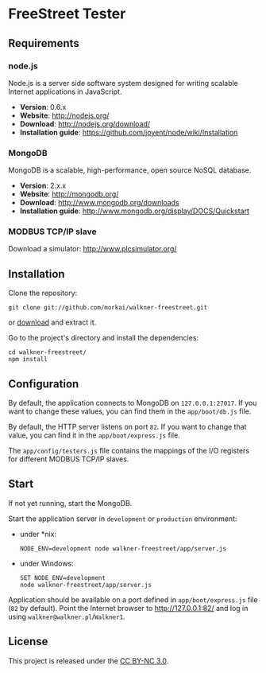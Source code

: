 # FreeStreet Tester

## Requirements

### node.js

Node.js is a server side software system designed for writing scalable
Internet applications in JavaScript.

  * __Version__: 0.6.x
  * __Website__: http://nodejs.org/
  * __Download__: http://nodejs.org/download/
  * __Installation guide__: https://github.com/joyent/node/wiki/Installation

### MongoDB

MongoDB is a scalable, high-performance, open source NoSQL database.

  * __Version__: 2.x.x
  * __Website__: http://mongodb.org/
  * __Download__: http://www.mongodb.org/downloads
  * __Installation guide__: http://www.mongodb.org/display/DOCS/Quickstart

### MODBUS TCP/IP slave

Download a simulator: http://www.plcsimulator.org/

## Installation

Clone the repository:

```
git clone git://github.com/morkai/walkner-freestreet.git
```

or [download](https://github.com/morkai/walkner-freestreet/zipball/master)
and extract it.

Go to the project's directory and install the dependencies:

```
cd walkner-freestreet/
npm install
```

## Configuration

By default, the application connects to MongoDB on `127.0.0.1:27017`.
If you want to change these values, you can find them in the `app/boot/db.js` file.

By default, the HTTP server listens on port `82`. If you want to change that value,
you can find it in the `app/boot/express.js` file.

The `app/config/testers.js` file contains the mappings of the I/O registers
for different MODBUS TCP/IP slaves.

## Start

If not yet running, start the MongoDB.

Start the application server in `development` or `production` environment:

  * under *nix:

    ```
    NODE_ENV=development node walkner-freestreet/app/server.js
    ```

  * under Windows:

    ```
    SET NODE_ENV=development
    node walkner-freestreet/app/server.js
    ```

Application should be available on a port defined in `app/boot/express.js` file
(`82` by default). Point the Internet browser to http://127.0.0.1:82/
and log in using `walkner@walkner.pl`/`Walkner1`.

## License

This project is released under the
[CC BY-NC 3.0](https://raw.github.com/morkai/walkner-freestreet/master/license.md).
